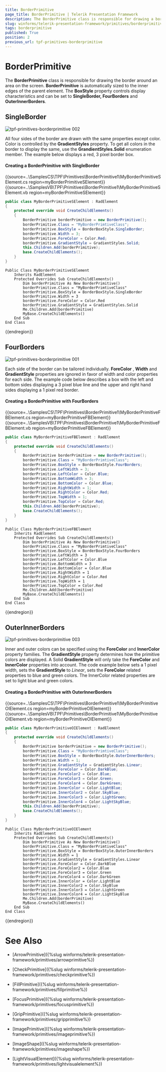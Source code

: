 ```yaml
---
title: BorderPrimitive
page_title: BorderPrimitive | Telerik Presentation Framework
description: The BorderPrimitive class is responsible for drawing a border around an area on the screen.
slug: winforms/telerik-presentation-framework/primitives/borderprimitive
tags: borderprimitive
published: True
position: 2
previous_url: tpf-primitives-borderprimitive
---
```


# BorderPrimitive

The __BorderPrimitive__ class is responsible for drawing the border around an area on the screen. __BorderPrimitive__ is automatically sized to the inner edges of the parent element. The __BoxStyle__ property controls display characteristics and can be set to __SingleBorder, FourBorders__ and __OuterInnerBorders__.

## SingleBorder

![tpf-primitives-borderprimitive 002](images/tpf-primitives-borderprimitive002.png)

All four sides of the border are drawn with the same properties except color. Color is controlled by the __GradientStyles__ property. To get all colors in the border to display the same, use the __GrandientStyles.Solid__ enumeration member. The example below displays a red, 3 pixel border box.

#### Creating a BorderPrimitive with SingleBorder

{{source=..\SamplesCS\TPF\Primitives\BorderPrimitive1\MyBorderPrimitiveSElement.cs region=myBorderPrimitiveSElement}} 
{{source=..\SamplesVB\TPF\Primitives\BorderPrimitive1\MyBorderPrimitiveSElement.vb region=myBorderPrimitiveSElement}} 

````C#
public class MyBorderPrimitiveSElement : RadElement
{
    protected override void CreateChildElements()
    {
        BorderPrimitive borderPrimitive = new BorderPrimitive();
        borderPrimitive.Class = "MyBorderPrimtiveClass";
        borderPrimitive.BoxStyle = BorderBoxStyle.SingleBorder;
        borderPrimitive.Width = 3;
        borderPrimitive.ForeColor = Color.Red;
        borderPrimitive.GradientStyle = GradientStyles.Solid;
        this.Children.Add(borderPrimitive);
        base.CreateChildElements();
    }
}

````
````VB.NET
Public Class MyBorderPrimitiveSElement
    Inherits RadElement
    Protected Overrides Sub CreateChildElements()
        Dim borderPrimitive As New BorderPrimitive()
        borderPrimitive.Class = "MyBorderPrimtiveClass"
        borderPrimitive.BoxStyle = BorderBoxStyle.SingleBorder
        borderPrimitive.Width = 3
        borderPrimitive.ForeColor = Color.Red
        borderPrimitive.GradientStyle = GradientStyles.Solid
        Me.Children.Add(borderPrimitive)
        MyBase.CreateChildElements()
    End Sub
End Class

````

{{endregion}} 

## FourBorders

![tpf-primitives-borderprimitive 001](images/tpf-primitives-borderprimitive001.png)

Each side of the border can be tailored individually. __ForeColor__ , __Width__ and __GradientStyle__ properties are ignored in favor of width and color properties for each side. The example code below describes a box with the left and bottom sides displaying a 3 pixel blue line and the upper and right hand sides displaying a 1 pixel red border.

#### Creating a BorderPrimitive with FourBorders

{{source=..\SamplesCS\TPF\Primitives\BorderPrimitive1\MyBorderPrimitiveFBElement.cs region=myBorderPrimitiveFBElement}} 
{{source=..\SamplesVB\TPF\Primitives\BorderPrimitive1\MyBorderPrimitiveFBElement.vb region=myBorderPrimitiveFBElement}} 

````C#
public class MyBorderPrimitiveFBElement : RadElement
{
    protected override void CreateChildElements()
    {
        BorderPrimitive borderPrimitive = new BorderPrimitive();
        borderPrimitive.Class = "MyBorderPrimtiveClass";
        borderPrimitive.BoxStyle = BorderBoxStyle.FourBorders;
        borderPrimitive.LeftWidth = 3;
        borderPrimitive.LeftColor = Color.Blue;
        borderPrimitive.BottomWidth = 3;
        borderPrimitive.BottomColor = Color.Blue;
        borderPrimitive.RightWidth = 1;
        borderPrimitive.RightColor = Color.Red;
        borderPrimitive.TopWidth = 1;
        borderPrimitive.TopColor = Color.Red;
        this.Children.Add(borderPrimitive);
        base.CreateChildElements();
    }
}

````
````VB.NET
Public Class MyBorderPrimitiveFBElement
    Inherits RadElement
    Protected Overrides Sub CreateChildElements()
        Dim borderPrimitive As New BorderPrimitive()
        borderPrimitive.Class = "MyBorderPrimtiveClass"
        borderPrimitive.BoxStyle = BorderBoxStyle.FourBorders
        borderPrimitive.LeftWidth = 3
        borderPrimitive.LeftColor = Color.Blue
        borderPrimitive.BottomWidth = 3
        borderPrimitive.BottomColor = Color.Blue
        borderPrimitive.RightWidth = 1
        borderPrimitive.RightColor = Color.Red
        borderPrimitive.TopWidth = 1
        borderPrimitive.TopColor = Color.Red
        Me.Children.Add(borderPrimitive)
        MyBase.CreateChildElements()
    End Sub
End Class

````

{{endregion}} 

## OuterInnerBorders

![tpf-primitives-borderprimitive 003](images/tpf-primitives-borderprimitive003.png)

Inner and outer colors can be specified using the __ForeColor__ and __InnerColor__ property families. The __GradientStyle__ property determines how the primitive colors are displayed. A Solid __GradientStyle__ will only take the __ForeColor__ and __InnerColor__ properties into account. The code example below sets a 1 pixel width, sets the __GradientStyle__ to *Linear*, sets the __ForeColor__ related properties to blue and green colors. The InnerColor related properties are set to light blue and green colors.

#### Creating a BorderPrimitive with OuterInnerBorders

{{source=..\SamplesCS\TPF\Primitives\BorderPrimitive1\MyBorderPrimitiveOIElement.cs region=myBorderPrimitiveOIElement}} 
{{source=..\SamplesVB\TPF\Primitives\BorderPrimitive1\MyBorderPrimitiveOIElement.vb region=myBorderPrimitiveOIElement}} 

````C#
public class MyBorderPrimitiveOIElement : RadElement
{
    protected override void CreateChildElements()
    {
        BorderPrimitive borderPrimitive = new BorderPrimitive();
        borderPrimitive.Class = "MyBorderPrimtiveClass";
        borderPrimitive.BoxStyle = BorderBoxStyle.OuterInnerBorders;
        borderPrimitive.Width = 1;
        borderPrimitive.GradientStyle = GradientStyles.Linear;
        borderPrimitive.ForeColor = Color.DarkBlue;
        borderPrimitive.ForeColor2 = Color.Blue;
        borderPrimitive.ForeColor3 = Color.Green;
        borderPrimitive.ForeColor4 = Color.DarkGreen;
        borderPrimitive.InnerColor = Color.LightBlue;
        borderPrimitive.InnerColor2 = Color.SkyBlue;
        borderPrimitive.InnerColor3 = Color.LightGreen;
        borderPrimitive.InnerColor4 = Color.LightSkyBlue;
        this.Children.Add(borderPrimitive);
        base.CreateChildElements();
    }
}

````
````VB.NET
Public Class MyBorderPrimitiveOIElement
    Inherits RadElement
    Protected Overrides Sub CreateChildElements()
        Dim borderPrimitive As New BorderPrimitive()
        borderPrimitive.Class = "MyBorderPrimtiveClass"
        borderPrimitive.BoxStyle = BorderBoxStyle.OuterInnerBorders
        borderPrimitive.Width = 1
        borderPrimitive.GradientStyle = GradientStyles.Linear
        borderPrimitive.ForeColor = Color.DarkBlue
        borderPrimitive.ForeColor2 = Color.Blue
        borderPrimitive.ForeColor3 = Color.Green
        borderPrimitive.ForeColor4 = Color.DarkGreen
        borderPrimitive.InnerColor = Color.LightBlue
        borderPrimitive.InnerColor2 = Color.SkyBlue
        borderPrimitive.InnerColor3 = Color.LightGreen
        borderPrimitive.InnerColor4 = Color.LightSkyBlue
        Me.Children.Add(borderPrimitive)
        MyBase.CreateChildElements()
    End Sub
End Class

````

{{endregion}}

# See Also
* [ArrowPrimitive]({%slug winforms/telerik-presentation-framework/primitives/arrowprimitive%})

* [CheckPrimitive]({%slug winforms/telerik-presentation-framework/primitives/checkprimitive%})

* [FillPrimitive]({%slug winforms/telerik-presentation-framework/primitives/fillprimitive%})

* [FocusPrimitive]({%slug winforms/telerik-presentation-framework/primitives/focusprimitive%})

* [GripPrimitive]({%slug winforms/telerik-presentation-framework/primitives/gripprimitive%})

* [ImagePrimitive]({%slug winforms/telerik-presentation-framework/primitives/imageprimitive%})

* [ImageShape]({%slug winforms/telerik-presentation-framework/primitives/imageshape%})

* [LightVisualElement]({%slug winforms/telerik-presentation-framework/primitives/lightvisualelement%})

